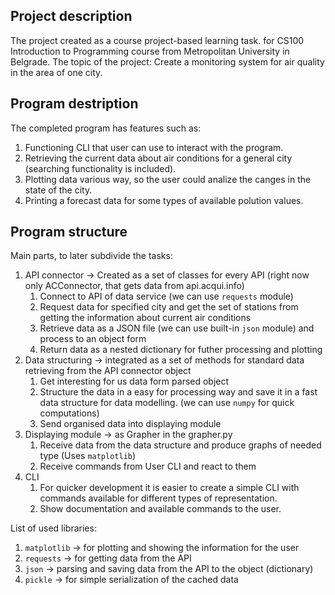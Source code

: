 ## Project description
The project created as a course project-based learning task.
for CS100 Introduction to Programming course from Metropolitan University in Belgrade.
The topic of the project: Create a monitoring system for air quality in the area of one city.

## Program destription
The completed program has features such as:
1. Functioning CLI that user can use to interact with the program.
2. Retrieving the current data about air conditions for a general city (searching functionality is included).
3. Plotting data various way, so the user could analize the canges in the state of the city.
4. Printing a forecast data for some types of available polution values.

## Program structure
Main parts, to later subdivide the tasks:
1. API connector -> Created as a set of classes for every API (right now only ACConnector, that gets data from api.acqui.info)
    1. Connect to API of data service (we can use `requests` module)
    2. Request data for specified city and get the set of stations from getting the information about current air conditions
    3. Retrieve data as a JSON file (we can use built-in `json` module) and process to an object form
    5. Return data as a nested dictionary for futher processing and plotting
2. Data structuring -> integrated as a set of methods for standard data retrieving from the API connector object
    1. Get interesting for us data form parsed object
    2. Structure the data in a easy for processing way and save it in a fast data structure for data modelling. (we can use `numpy` for quick computations)
    3. Send organised data into displaying module
3. Displaying module -> as Grapher in the grapher.py
    1. Receive data from the data structure and produce graphs of needed type (Uses `matplotlib`)
    2. Receive commands from User CLI and react to them
4. CLI
    1. For quicker development it is easier to create a simple CLI with commands available for different types of representation.
    2. Show documentation and available commands to the user.

List of used libraries:
1. `matplotlib` -> for plotting and showing the information for the user
2. `requests` -> for getting data from the API
3. `json` -> parsing and saving data from the API to the object (dictionary)
3. `pickle` -> for simple serialization of the cached data
